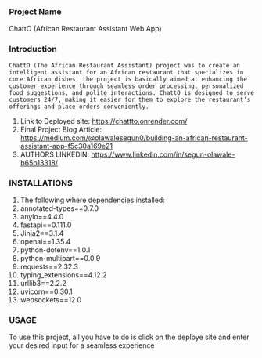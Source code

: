 ### Project Name
ChattO (African Restaurant Assistant Web App)
### Introduction

`ChattO (The African Restaurant Assistant) project was to create an intelligent assistant for an African restaurant that specializes in core African dishes, the project is basically aimed at enhancing the customer experience through seamless order processing, personalized food suggestions, and polite interactions. ChattO is designed to serve customers 24/7, making it easier for them to explore the restaurant’s offerings and place orders conveniently.`

1. Link to Deployed site: https://chattto.onrender.com/
2. Final Project Blog Article: https://medium.com/@olawalesegun0/building-an-african-restaurant-assistant-app-f5c30a169e21
3. AUTHORS LINKEDIN: https://www.linkedin.com/in/segun-olawale-b65b13318/ 

### INSTALLATIONS 
1. The following where dependencies installed:
2. annotated-types==0.7.0
3. anyio==4.4.0
4. fastapi==0.111.0
5. Jinja2==3.1.4
6. openai==1.35.4
7. python-dotenv==1.0.1
8. python-multipart==0.0.9
9. requests==2.32.3
10. typing_extensions==4.12.2
11. urllib3==2.2.2
12. uvicorn==0.30.1
13. websockets==12.0

### USAGE
To use this project, all you have to do is click on the deploye site and enter your desired input for a seamless experience
